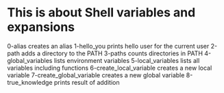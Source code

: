 # This is about Shell variables and expansions
0-alias creates an alias
1-hello_you prints hello user for the current user
2-path adds a directory to the PATH
3-paths counts directories in PATH
4-global_variables lists environment variables
5-local_variables lists all variables including functions
6-create_local_variable creates a new local variable
7-create_global_variable creates a new global variable
8-true_knowledge prints result of addition
